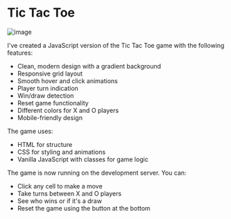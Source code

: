 # Tic Tac Toe 
![image](https://github.com/user-attachments/assets/9d1c38c5-6741-41b9-942c-60de87317cd0)


I've created a JavaScript version of the Tic Tac Toe game with the following features:

  - Clean, modern design with a gradient background
  - Responsive grid layout
  - Smooth hover and click animations
  - Player turn indication
  - Win/draw detection
  - Reset game functionality
  - Different colors for X and O players
  - Mobile-friendly design

The game uses:

  - HTML for structure
  - CSS for styling and animations
  - Vanilla JavaScript with classes for game logic

The game is now running on the development server. You can:

  - Click any cell to make a move
  - Take turns between X and O players
  -  See who wins or if it's a draw
  -  Reset the game using the button at the bottom
